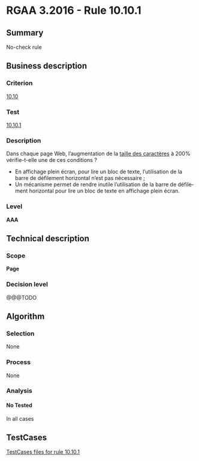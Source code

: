 # RGAA 3.2016 - Rule 10.10.1

## Summary
No-check rule


## Business description

### Criterion
[10.10](http://references.modernisation.gouv.fr/rgaa-accessibilite/2016/criteres.html#crit-10-10)

### Test
[10.10.1](http://references.modernisation.gouv.fr/rgaa-accessibilite/2016/criteres.html#test-10-10-1)

### Description
<div lang="fr">Dans chaque page Web, l&#x2019;augmentation de la <a href="http://references.modernisation.gouv.fr/rgaa-accessibilite/2016/glossaire.html#taille-des-caractres">taille des caract&#xE8;res</a> &#xE0; 200% v&#xE9;rifie-t-elle une de ces conditions&nbsp;? <ul><li>En affichage plein &#xE9;cran, pour lire un bloc de texte, l&#x2019;utilisation de la barre de d&#xE9;filement horizontal n&#x2019;est pas n&#xE9;cessaire&nbsp;;</li> <li>Un m&#xE9;canisme permet de rendre inutile l&#x2019;utilisation de la barre de d&#xE9;filement horizontal pour lire un bloc de texte en affichage plein &#xE9;cran.</li> </ul></div>

### Level
**AAA**


## Technical description

### Scope
**Page**

### Decision level
@@@TODO


## Algorithm

### Selection
None

### Process
None

### Analysis

#### No Tested
In all cases


##  TestCases

[TestCases files for rule 10.10.1](https://github.com/Asqatasun/Asqatasun/tree/develop/rules/rules-rgaa3.2016/src/test/resources/testcases/rgaa32016/Rgaa32016Rule101001/)


